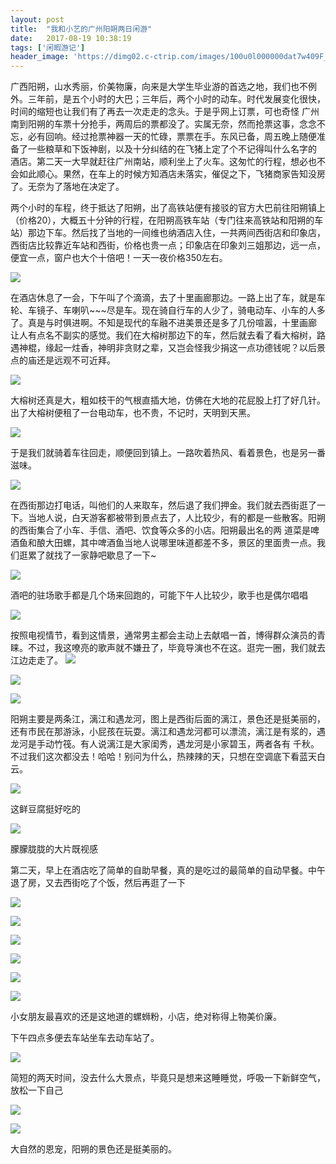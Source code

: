 ```yaml
---
layout: post
title:  "我和小艺的广州阳朔两日闲游"
date:   2017-08-19 10:38:19
tags: ['闲暇游记']
header_image: 'https://dimg02.c-ctrip.com/images/100u0l000000dat7w409F_C_1600_1200_Mtg_7.jpg'
---
```


广西阳朔，山水秀丽，价美物廉，向来是大学生毕业游的首选之地，我们也不例外。三年前，是五个小时的大巴；三年后，两个小时的动车。时代发展变化很快，时间的缩短也让我们有了再去一次走走的念头。于是乎网上订票，可也奇怪
广州南到阳朔的车票十分抢手，两周后的票都没了。实属无奈，然而抢票这事，念念不忘，必有回响。经过抢票神器一天的忙碌，票票在手。东风已备，周五晚上随便准备了一些粮草和下饭神剧，以及十分纠结的在飞猪上定了个不记得叫什么名字的
酒店。第二天一大早就赶往广州南站，顺利坐上了火车。这匆忙的行程，想必也不会如此顺心。果然，在车上的时候方知酒店未落实，催促之下，飞猪商家告知没房了。无奈为了落地在决定了。

两个小时的车程，终于抵达了阳朔，出了高铁站便有接驳的官方大巴前往阳朔镇上（价格20），大概五十分钟的行程，在阳朔高铁车站（专门往来高铁站和阳朔的车站）那边下车。然后找了当地的一间维也纳酒店入住，一共两间西街店和印象店，
西街店比较靠近车站和西街，价格也贵一点；印象店在印象刘三姐那边，远一点，便宜一点，窗户也大个十倍吧！一天一夜价格350左右。

![](./1.JPG)

在酒店休息了一会，下午叫了个滴滴，去了十里画廊那边。一路上出了车，就是车轮、车镜子、车喇叭~~~尽是车。现在骑自行车的人少了，骑电动车、小车的人多了。真是与时俱进啊。不知是现代的车融不进美景还是多了几份喧嚣，十里画廊
让人有点名不副实的感觉。我们在大榕树那边下的车，然后就去看了看大榕树，路遇神棍，缘起一炷香，神明非贪财之辈，又岂会怪我少捐这一点功德钱呢？以后景点的庙还是远观不可近拜。

![](./2.JPG)

大榕树还真是大，粗如枝干的气根直插大地，仿佛在大地的花屁股上打了好几针。出了大榕树便租了一台电动车，也不贵，不记时，天明到天黑。

![](./3.JPG)

于是我们就骑着车往回走，顺便回到镇上。一路吹着热风、看着景色，也是另一番滋味。

![](./4.JPG)

在西街那边打电话，叫他们的人来取车，然后退了我们押金。我们就去西街逛了一下。当地人说，白天游客都被带到景点去了，人比较少，有的都是一些散客。阳朔的西街集合了小车、手信、酒吧、饮食等众多的小店。阳朔最出名的两
道菜是啤酒鱼和酿大田螺，其中啤酒鱼当地人说哪里味道都差不多，景区的里面贵一点。我们逛累了就找了一家静吧歇息了一下~

![](./7.JPG)

酒吧的驻场歌手都是几个场来回跑的，可能下午人比较少，歌手也是偶尔唱唱

![](./6.JPG)

按照电视情节，看到这情景，通常男主都会主动上去献唱一首，博得群众演员的青睐。不过，我这嘹亮的歌声就不嫌丑了，毕竟导演也不在这。逛完一圈，我们就去江边走走了。
![](./9.JPG)

![](./10.JPG)

![](./11.JPG)

阳朔主要是两条江，漓江和遇龙河，图上是西街后面的漓江，景色还是挺美丽的，还有市民在那游泳，小屁孩在玩耍。漓江和遇龙河都可以漂流，漓江是有浆的，遇龙河是手动竹筏。有人说漓江是大家闺秀，遇龙河是小家碧玉，两者各有
千秋。不过我们这次都没去！哈哈！别问为什么，热辣辣的天，只想在空调底下看蓝天白云。

![](./12.JPG)

这鲜豆腐挺好吃的

![](./13.JPG)

朦朦胧胧的大片既视感

第二天，早上在酒店吃了简单的自助早餐，真的是吃过的最简单的自动早餐。中午退了房，又去西街吃了个饭，然后再逛了一下

![](./5.JPG)

![](./8.JPG)

![](./14.JPG)

![](./17.JPG)

![](./15.JPG)

![](./16.JPG)

小女朋友最喜欢的还是这地道的螺蛳粉，小店，绝对称得上物美价廉。

下午四点多便去车站坐车去动车站了。

![](./18.JPG)

简短的两天时间，没去什么大景点，毕竟只是想来这睡睡觉，呼吸一下新鲜空气，放松一下自己

![](./19.JPG)

![](./20.JPG)

大自然的恩宠，阳朔的景色还是挺美丽的。

